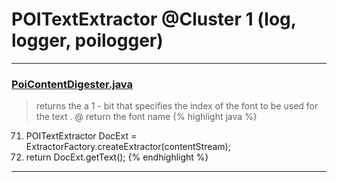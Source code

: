 # POITextExtractor @Cluster 1 (log, logger, poilogger)

***

### [PoiContentDigester.java](https://searchcode.com/codesearch/view/129866881/)
> returns the a 1 - bit that specifies the index of the font to be used for the text . @ return the font name 
{% highlight java %}
71. POITextExtractor DocExt = ExtractorFactory.createExtractor(contentStream);
73. return DocExt.getText();
{% endhighlight %}

***

